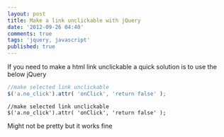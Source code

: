 ```yaml
---
layout: post
title: Make a link unclickable with jQuery
date: '2012-09-26 04:40'
comments: true
tags: 'jquery, javascript'
published: true
---
```


If you need to make a html link unclickable a quick solution is to use the below jQuery 

``` javascript
//make selected link unclickable
$('a.no_click').attr( 'onClick', 'return false' );
```

```
//make selected link unclickable
$('a.no_click').attr( 'onClick', 'return false' );
```

Might not be pretty but it works fine
